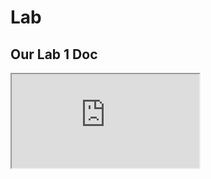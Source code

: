 # Lab

## Our Lab 1 Doc

 <iframe src="https://docs.google.com/document/d/e/2PACX-1vTcrL7YXoM-QAnuPHlQimw911qjI36PLNXaGd6E7lIpFrYioBeWiZjYmTMt1GLC_w/pub?embedded=true"></iframe>